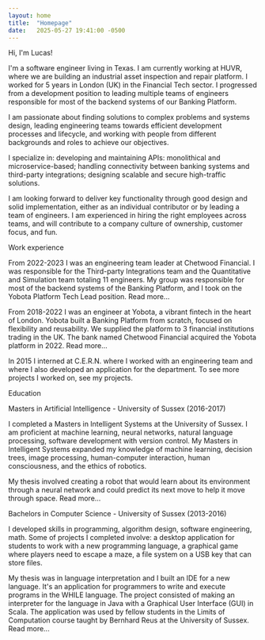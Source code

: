 ```yaml
---
layout: home
title:  "Homepage"
date:   2025-05-27 19:41:00 -0500
---
```

Hi, I'm Lucas!

I'm a software engineer living in Texas. I am currently working at HUVR, where we are building an industrial asset inspection and repair platform. I worked for 5 years in London (UK) in the Financial Tech sector. I progressed from a development position to leading multiple teams of engineers responsible for most of the backend systems of our Banking Platform.

I am passionate about finding solutions to complex problems and systems design, leading engineering teams towards efficient development processes and lifecycle, and working with people from different backgrounds and roles to achieve our objectives.

I specialize in: developing and maintaining APIs: monolithical and microservice-based; handling connectivity between banking systems and third-party integrations; designing scalable and secure high-traffic solutions.

I am looking forward to deliver key functionality through good design and solid implementation, either as an individual contributor or by leading a team of engineers. I am experienced in hiring the right employees across teams, and will contribute to a company culture of ownership, customer focus, and fun.

Work experience

From 2022-2023 I was an engineering team leader at Chetwood Financial. I was responsible for the Third-party Integrations team and the Quantitative and Simulation team totaling 11 engineers. My group was responsible for most of the backend systems of the Banking Platform, and I took on the Yobota Platform Tech Lead position. Read more...

From 2018-2022 I was an engineer at Yobota, a vibrant fintech in the heart of London. Yobota built a Banking Platform from scratch, focused on flexibility and reusability. We supplied the platform to 3 financial institutions trading in the UK. The bank named Chetwood Financial acquired the Yobota platform in 2022. Read more...

In 2015 I interned at C.E.R.N. where I worked with an engineering team and where I also developed an application for the department. To see more projects I worked on, see my projects.

Education

Masters in Artificial Intelligence - University of Sussex (2016-2017)

I completed a Masters in Intelligent Systems at the University of Sussex. I am proficient at machine learning, neural networks, natural language processing, software development with version control. My Masters in Intelligent Systems expanded my knowledge of machine learning, decision trees, image processing, human-computer interaction, human consciousness, and the ethics of robotics.

My thesis involved creating a robot that would learn about its environment through a neural network and could predict its next move to help it move through space. Read more...

Bachelors in Computer Science - University of Sussex (2013-2016)

I developed skills in programming, algorithm design, software engineering, math. Some of projects I completed involve: a desktop application for students to work with a new programming language, a graphical game where players need to escape a maze, a file system on a USB key that can store files.

My thesis was in language interpretation and I built an IDE for a new language. It's an application for programmers to write and execute programs in the WHILE language. The project consisted of making an interpreter for the language in Java with a Graphical User Interface (GUI) in Scala. The application was used by fellow students in the Limits of Computation course taught by Bernhard Reus at the University of Sussex. Read more...

